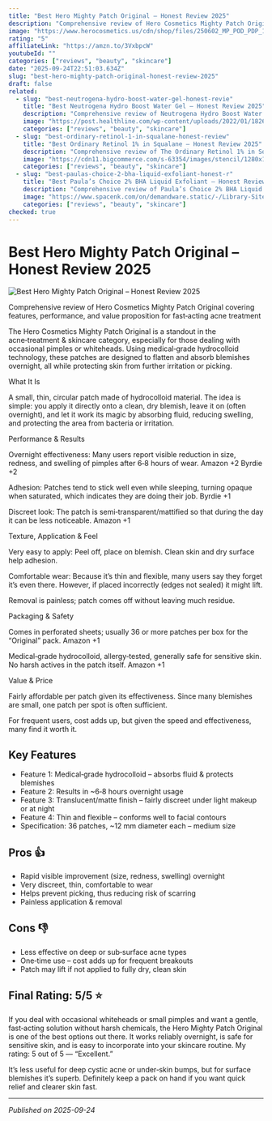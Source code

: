```yaml
---
title: "Best Hero Mighty Patch Original – Honest Review 2025"
description: "Comprehensive review of Hero Cosmetics Mighty Patch Original covering features, performance, and value proposition for fast‐acting acne treatment"
image: "https://www.herocosmetics.us/cdn/shop/files/250602_MP_POD_PDP_1.jpg"
rating: "5"
affiliateLink: "https://amzn.to/3VxbpcW"
youtubeId: ""
categories: ["reviews", "beauty", "skincare"]
date: "2025-09-24T22:51:03.634Z"
slug: "best-hero-mighty-patch-original-honest-review-2025"
draft: false
related:
  - slug: "best-neutrogena-hydro-boost-water-gel-honest-revie"
    title: "Best Neutrogena Hydro Boost Water Gel – Honest Review 2025"
    description: "Comprehensive review of Neutrogena Hydro Boost Water Gel covering features, performance, and value proposition for hydration, texture, and skin comfort.."
    image: "https://post.healthline.com/wp-content/uploads/2022/01/1826371-Neutrogena-Hydro-Boost-Water-Gel-Review-1296x728-Header-c0dcdf.jpg"
    categories: ["reviews", "beauty", "skincare"]
  - slug: "best-ordinary-retinol-1-in-squalane-honest-review"
    title: "Best Ordinary Retinol 1% in Squalane – Honest Review 2025"
    description: "Comprehensive review of The Ordinary Retinol 1% in Squalane covering features, performance, and value proposition for skin aging and texture"
    image: "https://cdn11.bigcommerce.com/s-63354/images/stencil/1280x1280/products/2600/15176/The_Ordinary_Retinol_1_in_Squalane_30ml_1__67398.1709992538.jpg"
    categories: ["reviews", "beauty", "skincare"]
  - slug: "best-paulas-choice-2-bha-liquid-exfoliant-honest-r"
    title: "Best Paula’s Choice 2% BHA Liquid Exfoliant – Honest Review 2025"
    description: "Comprehensive review of Paula’s Choice 2% BHA Liquid Exfoliant covering features, performance & value proposition for pores, acne, and skin texture improvement"
    image: "https://www.spacenk.com/on/demandware.static/-/Library-Sites-spacenk-global/default/dw0b14bb80/paulas-choice-bha-liquid-exfoliant-review-space-nk.jpg"
    categories: ["reviews", "beauty", "skincare"]
checked: true
---
```


# Best Hero Mighty Patch Original – Honest Review 2025

![Best Hero Mighty Patch Original – Honest Review 2025](https://www.herocosmetics.us/cdn/shop/files/250602_MP_POD_PDP_1.jpg)

 Comprehensive review of Hero Cosmetics Mighty Patch Original covering features, performance, and value proposition for fast‐acting acne treatment

The Hero Cosmetics Mighty Patch Original is a standout in the acne‑treatment & skincare category, especially for those dealing with occasional pimples or whiteheads. Using medical‑grade hydrocolloid technology, these patches are designed to flatten and absorb blemishes overnight, all while protecting skin from further irritation or picking.

What It Is

A small, thin, circular patch made of hydrocolloid material. The idea is simple: you apply it directly onto a clean, dry blemish, leave it on (often overnight), and let it work its magic by absorbing fluid, reducing swelling, and protecting the area from bacteria or irritation.

Performance & Results

Overnight effectiveness: Many users report visible reduction in size, redness, and swelling of pimples after 6‑8 hours of wear. 
Amazon
+2
Byrdie
+2

Adhesion: Patches tend to stick well even while sleeping, turning opaque when saturated, which indicates they are doing their job. 
Byrdie
+1

Discreet look: The patch is semi‑transparent/mattified so that during the day it can be less noticeable. 
Amazon
+1

Texture, Application & Feel

Very easy to apply: Peel off, place on blemish. Clean skin and dry surface help adhesion.

Comfortable wear: Because it’s thin and flexible, many users say they forget it’s even there. However, if placed incorrectly (edges not sealed) it might lift.

Removal is painless; patch comes off without leaving much residue.

Packaging & Safety

Comes in perforated sheets; usually 36 or more patches per box for the “Original” pack. 
Amazon
+1

Medical‑grade hydrocolloid, allergy‑tested, generally safe for sensitive skin. No harsh actives in the patch itself. 
Amazon
+1

Value & Price

Fairly affordable per patch given its effectiveness. Since many blemishes are small, one patch per spot is often sufficient.

For frequent users, cost adds up, but given the speed and effectiveness, many find it worth it.


## Key Features

- Feature 1: Medical‑grade hydrocolloid – absorbs fluid & protects blemishes
- Feature 2: Results in ~6‑8 hours overnight usage
- Feature 3: Translucent/matte finish – fairly discreet under light makeup or at night
- Feature 4: Thin and flexible – conforms well to facial contours
- Specification: 36 patches, ~12 mm diameter each – medium size



## Pros 👍

- Rapid visible improvement (size, redness, swelling) overnight
- Very discreet, thin, comfortable to wear
- Helps prevent picking, thus reducing risk of scarring
- Painless application & removal



## Cons 👎

- Less effective on deep or sub‑surface acne types
- One‑time use – cost adds up for frequent breakouts
- Patch may lift if not applied to fully dry, clean skin


## Final Rating: 5/5 ⭐

If you deal with occasional whiteheads or small pimples and want a gentle, fast‑acting solution without harsh chemicals, the Hero Mighty Patch Original is one of the best options out there. It works reliably overnight, is safe for sensitive skin, and is easy to incorporate into your skincare routine. My rating: 5 out of 5 — “Excellent.”

It’s less useful for deep cystic acne or under‑skin bumps, but for surface blemishes it’s superb. Definitely keep a pack on hand if you want quick relief and clearer skin fast.



---

*Published on 2025-09-24*